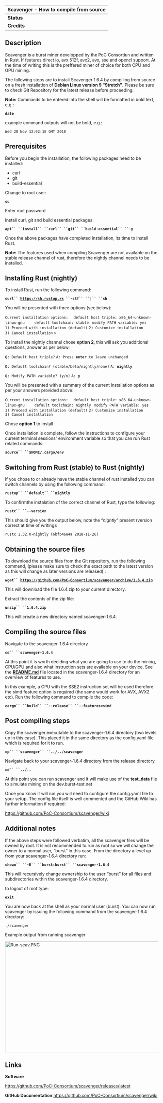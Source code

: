 <languages></languages>

| Scavenger - How to compile from source |
|----------------------------------------|
| **Status**                             |
| **Credits**                            |

Description
-----------

Scavenger is a burst miner developped by the PoC Consortiun and written in Rust. If features direct io, avx 512f, avx2, avx, sse and opencl support. At the time of writing this is the preffered miner of choice for both CPU and GPU mining.

The following steps are to install Scavenger 1.6.4 by compiling from source on a fresh installation of **Debian Linux version 9 “Stretch”**. Please be sure to check Git Repository for the latest release before proceeding.

**Note:** Commands to be entered into the shell will be formatted in bold text, e.g.:

**`date`**

example command outputs will not be bold, e.g.:

`Wed 28 Nov 12:02:18 GMT 2018`

Prerequisites
-------------

Before you begin the installation, the following packages need to be installed:

-   curl
-   git
-   build-essential

Change to root user:

**`su`**

Enter root password

Install curl, git and build essential packages:

**`apt`` ``install`` ``curl`` ``git`` ``build-essential`` ``-y`**

Once the above packages have completed installation, its time to install Rust.

**Note:** The features used when compiling Scavenger are not available on the stable release channel of rust, therefore the nightly channel needs to be installed.

Installing Rust (nightly)
-------------------------

To install Rust, run the following command:

**`curl`` `[`https://sh.rustup.rs`](https://sh.rustup.rs)` ``-sSf`` ``|`` ``sh`**

You will be presented with three options (see below):

`Current installation options:`
`  default host triple: x86_64-unknown-linux-gnu`
`    default toolchain: stable`
` modify PATH variable: yes`
`1) Proceed with installation (default)`
`2) Customize installation`
`3) Cancel installation`
`>`

To install the nightly channel chose **option 2**, this will ask you additional questions, answer as per below:

`Q: Default host triple?`
`A: Press `**`enter`**` to leave unchanged`

`Q: Default toolchain? (stable/beta/nightly/none)`
`A: `**`nightly`**

`Q: Modify PATH variable? (y/n)`
`A: `**`y`**

You will be presented with a summary of the current installation options as per your answers provided above:

`Current installation options:`
`  default host triple: x86_64-unknown-linux-gnu`
`    default toolchain: nightly`
` modify PATH variable: yes`
`1) Proceed with installation (default)`
`2) Customize installation`
`3) Cancel installation`

Chose **option 1** to install

Once installation is complete, follow the instructions to configure your current terminal sessions' environment variable so that you can run Rust related commands:

**`source`` ``$HOME/.cargo/env`**

Switching from Rust (stable) to Rust (nightly)
----------------------------------------------

If you chose to or already have the stable channel of rust installed you can switch channels by using the following command:

**`rustup`` ``default`` ``nightly`**

To confirmthe instalation of the correct channel of Rust, type the following:

**`rustc`` ``--version`**

This should give you the output below, note the “*nightly*” present (version correct at time of writing):

`rustc 1.32.0-nightly (6bfb46e4a 2018-11-26)`

Obtaining the source files
--------------------------

To download the source files from the Git repository, run the following command, (please make sure to check the exact path to the latest version as this will change as later versions are released) :

**`wget`` `[`https://github.com/PoC-Consortium/scavenger/archive/1.6.4.zip`](https://github.com/PoC-Consortium/scavenger/archive/1.6.4.zip)**

This will download the file 1.6.4.zip to your current directory.

Extract the contents of the zip file:

**`unzip`` ``1.6.4.zip`**

This will create a new directory named scavenger-1.6.4.

Compiling the source files
--------------------------

Navigate to the scavenger-1.6.4 directory

**`cd`` ``scavenger-1.6.4`**

At this point it is worth deciding what you are going to use to do the mining, CPU/GPU and also what instruction sets are available on your device. See the **[README.md](https://github.com/PoC-Consortium/scavenger/tree/1.6.4#scavenger---burstminer-in-rust)** file located in the scavenger-1.6.4 directory for an overview of features to use.

In this example, a CPU with the SSE2 instruction set will be used therefore the simd feature option is required (the same would work for AVX, AVX2 etc). Run the following command to compile the code:

**`cargo`` ``build`` ``--release`` ``--features=simd`**

Post compiling steps
--------------------

Copy the scavenger executable to the scavenger-1.6.4 directory (two levels up in this case). This placed it in the same directory as the config.yaml file which is required for it to run.

**`cp`` ``scavenger`` ``../../scavenger`**

Navigate back to your scavenger-1.6.4 directory from the release directory

**`cd`` ``../..`**

At this point you can run scavenger and it will make use of the **test\_data** file to simulate mining on the dev.burst-test.net

Once you know it will run you will need to configure the config.yaml file to your setup. The config file itself is well commented and the GitHub Wiki has further information if required:

<https://github.com/PoC-Consortium/scavenger/wiki>

Additional notes
----------------

If the above steps were followed verbatim, all the scavenger files will be owned by root. It is not recommended to run as root so we will change the owner to a normal user, “burst” in this case. From the directory a level up from your scavenger-1.6.4 directory run:

**`chown`` ``-R`` ``burst:burst`` ``scavenger-1.6.4`**

This will recursively change ownership to the user “burst” for all files and subdirectories within the scavenger-1.6.4 directory.

to logout of root type:

**`exit`**

You are now back at the shell as your normal user (burst). You can now run scavenger by issuing the following command from the scavenger-1.6.4 directory:

`./scavenger`

Example output from running scavenger

<img src="Run-scav.PNG" title="Run-scav.PNG" alt="Run-scav.PNG" width="709" height="364" />

Links
-----

**Software**

<https://github.com/PoC-Consortium/scavenger/releases/latest>

**GitHub Documentation** <https://github.com/PoC-Consortium/scavenger/wiki>
